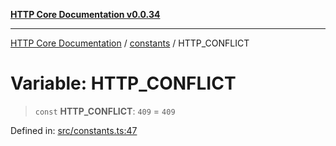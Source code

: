 [**HTTP Core Documentation v0.0.34**](../../README.md)

***

[HTTP Core Documentation](../../modules.md) / [constants](../README.md) / HTTP\_CONFLICT

# Variable: HTTP\_CONFLICT

> `const` **HTTP\_CONFLICT**: `409` = `409`

Defined in: [src/constants.ts:47](https://github.com/stonemjs/http-core/blob/424f80742be298e137f118c0e2e80266a8a78f3c/src/constants.ts#L47)

